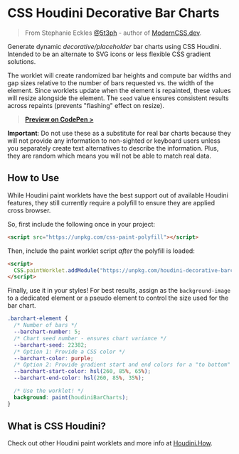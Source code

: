 # CSS Houdini Decorative Bar Charts

> From Stephanie Eckles [@5t3ph](https://twitter.com/5t3ph) - author of [ModernCSS.dev](https://moderncss.dev).

Generate dynamic _decorative/placeholder_ bar charts using CSS Houdini. Intended to be an alternate to SVG icons or less flexible CSS gradient solutions.

The worklet will create randomized bar heights and compute bar widths and gap sizes relative to the number of bars requested vs. the width of the element. Since worklets update when the element is repainted, these values will resize alongside the element. The `seed` value ensures consistent results across repaints (prevents "flashing" effect on resize).

> [**Preview on CodePen >**](https://codepen.io/5t3ph/pen/jOwKGPZ)

**Important**: Do not use these as a substitute for real bar charts because they will not provide any information to non-sighted or keyboard users unless you separately create text alternatives to describe the information. Plus, they are random which means you will not be able to match real data.

## How to Use

While Houdini paint worklets have the best support out of available Houdini features, they still currently require a polyfill to ensure they are applied cross browser.

So, first include the following once in your project:

```html
<script src="https://unpkg.com/css-paint-polyfill"></script>
```

Then, include the paint worklet script _after_ the polyfill is loaded:

```html
<script>
  CSS.paintWorklet.addModule("https://unpkg.com/houdini-decorative-barcharts");
</script>
```

Finally, use it in your styles! For best results, assign as the `background-image` to a dedicated element or a pseudo element to control the size used for the bar chart.

```css
.barchart-element {
  /* Number of bars */
  --barchart-number: 5;
  /* Chart seed number - ensures chart variance */
  --barchart-seed: 22382;
  /* Option 1: Provide a CSS color */
  --barchart-color: purple;
  /* Option 2: Provide gradient start and end colors for a "to bottom" gradient */
  --barchart-start-color: hsl(260, 85%, 65%);
  --barchart-end-color: hsl(260, 85%, 35%);

  /* Use the worklet! */
  background: paint(houdiniBarCharts);
}
```

## What is CSS Houdini?

Check out other Houdini paint worklets and more info at [Houdini.How](https://houdini.how).
